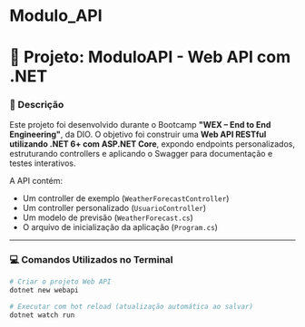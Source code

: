 # Modulo_API
# 📘 Projeto: ModuloAPI - Web API com .NET

### 🧾 Descrição

Este projeto foi desenvolvido durante o Bootcamp **"WEX – End to End Engineering"**, da DIO. O objetivo foi construir uma **Web API RESTful utilizando .NET 6+ com ASP.NET Core**, expondo endpoints personalizados, estruturando controllers e aplicando o Swagger para documentação e testes interativos.

A API contém:

- Um controller de exemplo (`WeatherForecastController`)
- Um controller personalizado (`UsuarioController`)
- Um modelo de previsão (`WeatherForecast.cs`)
- O arquivo de inicialização da aplicação (`Program.cs`)

---

### 💻 Comandos Utilizados no Terminal

```bash
# Criar o projeto Web API
dotnet new webapi

# Executar com hot reload (atualização automática ao salvar)
dotnet watch run
